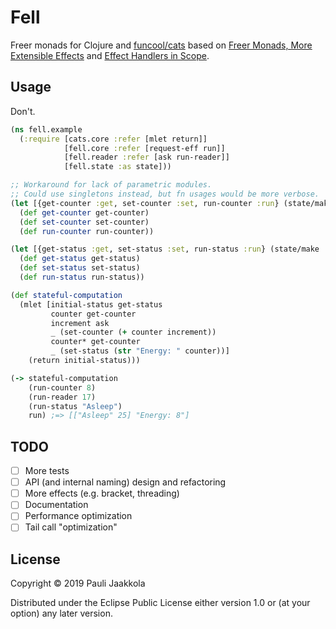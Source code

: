 # Fell

Freer monads for Clojure and [funcool/cats](http://funcool.github.io/cats/latest/) based on
[Freer Monads, More Extensible Effects](http://okmij.org/ftp/Haskell/extensible/more.pdf) and
[Effect Handlers in Scope](https://www.cs.ox.ac.uk/people/nicolas.wu/papers/Scope.pdf).

## Usage

Don't.

```clojure
(ns fell.example
  (:require [cats.core :refer [mlet return]]
            [fell.core :refer [request-eff run]]
            [fell.reader :refer [ask run-reader]]
            [fell.state :as state]))

;; Workaround for lack of parametric modules.
;; Could use singletons instead, but fn usages would be more verbose.
(let [{get-counter :get, set-counter :set, run-counter :run} (state/make ::counter)]
  (def get-counter get-counter)
  (def set-counter set-counter)
  (def run-counter run-counter))

(let [{get-status :get, set-status :set, run-status :run} (state/make ::status)]
  (def get-status get-status)
  (def set-status set-status)
  (def run-status run-status))

(def stateful-computation
  (mlet [initial-status get-status
         counter get-counter
         increment ask
         _ (set-counter (+ counter increment))
         counter* get-counter
         _ (set-status (str "Energy: " counter))]
    (return initial-status)))

(-> stateful-computation
    (run-counter 8)
    (run-reader 17)
    (run-status "Asleep")
    run) ;=> [["Asleep" 25] "Energy: 8"]
```

## TODO

- [ ] More tests
- [ ] API (and internal naming) design and refactoring
- [ ] More effects (e.g. bracket, threading)
- [ ] Documentation
- [ ] Performance optimization
- [ ] Tail call "optimization"

## License

Copyright © 2019 Pauli Jaakkola

Distributed under the Eclipse Public License either version 1.0 or (at
your option) any later version.
